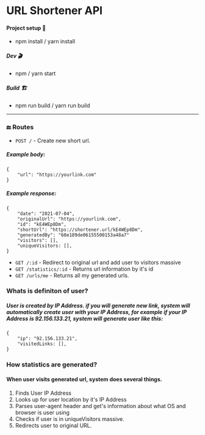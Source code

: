 # URL Shortener API

#### Project setup 🔧
-   npm install / yarn install
##### Dev 🎬
-   npm  / yarn start
##### Build 🏗️
-   npm run build / yarn run build

---

### 🔚 Routes
- `POST /` -  Create new short url.
##### Example body: 
```
{
	"url": "https://yourlink.com"
}
```
##### Example response:
```
{
	"date": "2021-07-04",
	"originalUrl": "https://yourlink.com",
	"id": "kE4WEp8Dm",
	"shortUrl": "https://shortener.url/kE4WEp8Dm",
	"generatedBy": "60e189de06155500153a48a7"
	"visitors": [],
	"uniqueVisitors: [],
}
```
- `GET /:id` - Redirect to original url and add user to visitors massive
- `GET /statistics/:id` - Returns url information by it's id
- `GET /urls/me` - Returns all my generated urls.


### Whats is definiton of user?
##### User is created by IP Address. if you will generate new link, system will automatically create user with your IP Address, for example if your IP Address is  92.156.133.21, system will generate user like this:
```
{
	"ip": "92.156.133.21",
	"visitedLinks: [],
}
```
### How statistics are generated?
#### When user visits generated url, system does several things.
 1. Finds User IP Address
 2. Looks up for user location by it's IP Address
 3. Parses user-agent header and get's information about what OS and browser is user using
 4. Checks if user is in uniqueVisitors massive.
 5. Redirects user to original URL.

